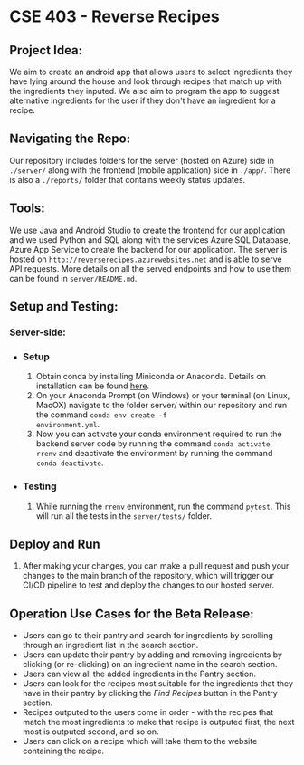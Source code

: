# CSE 403 - Reverse Recipes

## Project Idea: 

We aim to create an android app that allows users to select ingredients they have lying around the house and look through recipes that match up with the ingredients they inputed. We also aim to program the app to suggest alternative ingredients for the user if they don't have an ingredient for a recipe. 


## Navigating the Repo:

Our repository includes folders for the server (hosted on Azure) side in <code>./server/</code> along with the frontend (mobile application) side in <code>./app/</code>. There is also a <code>./reports/</code> folder that contains weekly status updates.


## Tools:
We use Java and Android Studio to create the frontend for our application and we used Python and SQL along with the services Azure SQL Database, Azure App Service to create the backend for our application. The server is hosted on <code>http://reverserecipes.azurewebsites.net</code> and is able to serve API requests. More details on all the served endpoints and how to use them can be found in <code>server/README.md</code>.

## Setup and Testing:

### Server-side:
- ### Setup
    1. Obtain conda by installing Miniconda or Anaconda. Details on installation can be found [here](https://docs.conda.io/projects/conda/en/latest/user-guide/install/index.html).
    2. On your Anaconda Prompt (on Windows) or your terminal (on Linux, MacOX) navigate to the folder </code>server/</code> within our repository and run the command <code>conda env create -f environment.yml</code>.
    3. Now you can activate your conda environment required to run the backend server code by running the command <code>conda activate rrenv</code> and deactivate the environment by running the command <code>conda deactivate</code>.
- ### Testing
    1. While running the <code>rrenv</code> environment, run the command <code>pytest</code>. This will run all the tests in the <code>server/tests/</code> folder.

## Deploy and Run
1. After making your changes, you can make a pull request and push your changes to the main branch of the repository, which will trigger our CI/CD pipeline to test and deploy the changes to our hosted server.

## Operation Use Cases for the Beta Release:
- Users can go to their pantry and search for ingredients by scrolling through an ingredient list in the search section.
- Users can update their pantry by adding and removing ingredients by clicking (or re-clicking) on an ingredient name in the search section.
- Users can view all the added ingredients in the Pantry section.
- Users can look for the recipes most suitable for the ingredients that they have in their pantry by clicking the *Find Recipes* button in the Pantry section.
- Recipes outputed to the users come in order - with the recipes that match the most ingredients to make that recipe is outputed first, the next most is outputed second, and so on.
- Users can click on a recipe which will take them to the website containing the recipe.